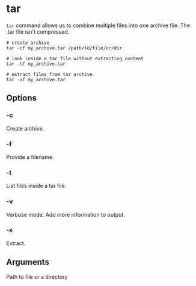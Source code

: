 # tar

`tar` command allows us to combine multiple files into one archive file. The .tar file
isn't compressed.

```shell
# create archive
tar -cf my_archive.tar /path/to/file/or/dir
```

```shell
# look inside a tar file without extracting content
tar -tf my_archive.tar
```

```shell
# extract files from tar archive
tar -xf my_archive.tar
```

## Options

### -c

Create archive.

### -f

Provide a filename.

### -t

List files inside a tar file.

### -v

Verbose mode. Add more information to output.

### -x

Extract.

## Arguments

Path to file or a directory
